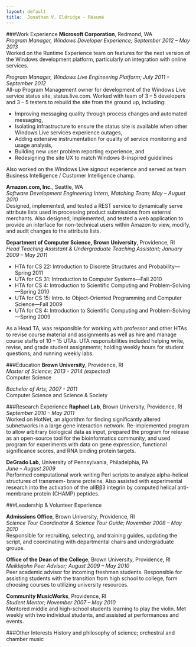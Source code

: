```yaml
---
layout: default
title:  Jonathan V. Eldridge - Résumé
---
```


###Work Experience
**Microsoft Corporation**, Redmond, WA  
*Program Manager, Windows Developer Experience; September 2012 – May 2013*  
Worked on the Runtime Experience team on features for the next version of the Windows development platform, particularly on integration with online services.

*Program Manager, Windows Live Engineering Platform; July 2011 – September 2012*  
All-up Program Management owner for development of the Windows Live service status site, status.live.com. Worked with team of 3 – 5 developers and 3 – 5 testers to rebuild the site from the ground up, including:

* Improving messaging quality through process changes and automated messaging,
* Isolating infrastructure to ensure the status site is available when other Windows Live services experience outages,
* Adding extensive instrumentation for quality of service monitoring and usage analysis,
* Building new user problem reporting experience, and
* Redesigning the site UX to match Windows 8-inspired guidelines

Also worked on the Windows Live signout experience and served as team Business Intelligence / Customer Intelligence champ.

**Amazon.com, Inc.**, Seattle, WA  
*Software Development Engineering Intern, Matching Team; May – August 2010*  
Designed, implemented, and tested a REST service to dynamically serve attribute lists used in processing product submissions from external merchants. Also designed, implemented, and tested a web application to provide an interface for non-technical users within Amazon to view, modify, and audit changes to the attribute lists.

**Department of Computer Science, Brown University**, Providence, RI  
*Head Teaching Assistant & Undergraduate Teaching Assistant; January 2009 – May 2011*

* HTA for CS 22: Introduction to Discrete Structures and Probability—Spring 2011
* UTA for CS 31: Introduction to Computer Systems—Fall 2010
* HTA for CS 4: Introduction to Scientific Computing and Problem-Solving—Spring 2010
* UTA for CS 15: Intro. to Object-Oriented Programming and Computer Science—Fall 2009
* UTA for CS 4: Introduction to Scientific Computing and Problem-Solving—Spring 2009

As a Head TA, was responsible for working with professor and other HTAs to revise course material and assignments as well as hire and manage course staffs of 10 – 15 UTAs. UTA responsibilities included helping write, revise, and grade student assignments; holding weekly hours for student questions; and running weekly labs.

###Education
**Brown University**, Providence, RI  
*Master of Science; 2013 - 2014 (expected)*  
Computer Science

*Bachelor of Arts; 2007 - 2011*  
Computer Science and Science & Society

###Research Experience
**Raphael Lab**, Brown University, Providence, RI  
*September 2010 – May 2011*  
Worked on HotNet, an algorithm for finding significantly altered subnetworks in a large gene interaction network. Re-implemented program to allow arbitrary biological data as input, prepared the program for release as an open-source tool for the bioinformatics community, and used program for experiments with data on gene expression, functional significance scores, and RNA binding protein targets. 

**DeGrado Lab**, University of Pennsylvania, Philadelphia, PA  
*June – August 2009*  
Performed computational work writing Perl scripts to analyze alpha-helical structures of transmem- brane proteins. Also assisted with experimental research into the activation of the αIIBβ3 integrin by computed helical anti-membrane protein (CHAMP) peptides.

###Leadership & Volunteer Experience

**Admissions Office**, Brown University, Providence, RI  
*Science Tour Coordinator & Science Tour Guide; November 2008 – May 2010*  
Responsible for recruiting, selecting, and training guides, updating the script, and coordinating with departmental chairs and undergraduate groups.

**Office of the Dean of the College**, Brown University, Providence, RI  
*Meiklejohn Peer Advisor; August 2009 – May 2010*  
Peer academic advisor for incoming freshman students. Responsible for assisting students with the transition from high school to college, form choosing courses to utilizing university resources.

**Community MusicWorks**, Providence, RI  
*Student Mentor; November 2007 – May 2010*  
Mentored middle and high-school students learning to play the violin. Met weekly with two individual students, and assisted at performances and events.

###Other Interests
History and philosophy of science; orchestral and chamber music

<br/><br/>